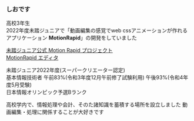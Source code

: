 ### しおです
高校3年生<br>
2022年度未踏ジュニアで「動画編集の感覚でweb cssアニメーションが作れるアプリケーション **MotionRapid**」の開発をしていました<br>

[未踏ジュニア公式 Motion Rapid プロジェクト](https://jr.mitou.org/projects/2022/motion_rapid)<br>
[MotionRapid エディタ](https://motion-rapid-service.github.io/MotionRapid/)<br>

未踏ジュニア2022年度(スーパークリエーター認定)<br>
基本情報技術者 午前83%(令和3年度12月午前修了試験利用) 午後93%(令和4年度5月受験)<br>
日本情報オリンピック予選Bランク<br>

高校学内で、情報処理や会計、そのた諸知識を蓄積する場所を設立しました
動画編集・処理に関係することが大好きです

<!--
**Shio3001/Shio3001** is a ✨ _special_ ✨ repository because its `README.md` (this file) appears on your GitHub profile.

Here are some ideas to get you started:

- 🔭 I’m currently working on ...
- 🌱 I’m currently learning ...
- 👯 I’m looking to collaborate on ...
- 🤔 I’m looking for help with ...
- 💬 Ask me about ...
- 📫 How to reach me: ...
- 😄 Pronouns: ...
- ⚡ Fun fact: ...
-->
